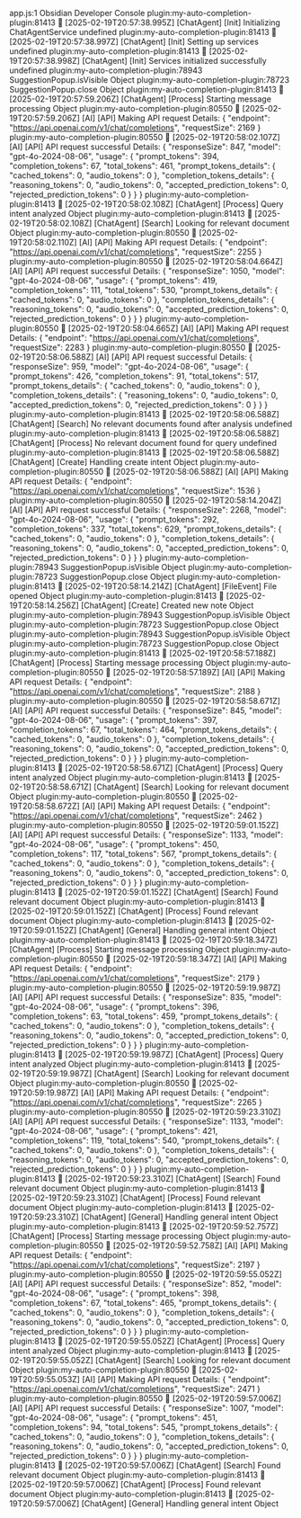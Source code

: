 app.js:1 Obsidian Developer Console
plugin:my-auto-completion-plugin:81413 🤖 [2025-02-19T20:57:38.995Z] [ChatAgent] [Init] Initializing ChatAgentService undefined
plugin:my-auto-completion-plugin:81413 🤖 [2025-02-19T20:57:38.997Z] [ChatAgent] [Init] Setting up services undefined
plugin:my-auto-completion-plugin:81413 🤖 [2025-02-19T20:57:38.998Z] [ChatAgent] [Init] Services initialized successfully undefined
plugin:my-auto-completion-plugin:78943 SuggestionPopup.isVisible Object
plugin:my-auto-completion-plugin:78723 SuggestionPopup.close Object
plugin:my-auto-completion-plugin:81413 🤖 [2025-02-19T20:57:59.206Z] [ChatAgent] [Process] Starting message processing Object
plugin:my-auto-completion-plugin:80550 🤖 [2025-02-19T20:57:59.206Z] [AI] [API] Making API request
Details: {
  "endpoint": "https://api.openai.com/v1/chat/completions",
  "requestSize": 2169
}
plugin:my-auto-completion-plugin:80550 🤖 [2025-02-19T20:58:02.107Z] [AI] [API] API request successful
Details: {
  "responseSize": 847,
  "model": "gpt-4o-2024-08-06",
  "usage": {
    "prompt_tokens": 394,
    "completion_tokens": 67,
    "total_tokens": 461,
    "prompt_tokens_details": {
      "cached_tokens": 0,
      "audio_tokens": 0
    },
    "completion_tokens_details": {
      "reasoning_tokens": 0,
      "audio_tokens": 0,
      "accepted_prediction_tokens": 0,
      "rejected_prediction_tokens": 0
    }
  }
}
plugin:my-auto-completion-plugin:81413 🤖 [2025-02-19T20:58:02.108Z] [ChatAgent] [Process] Query intent analyzed Object
plugin:my-auto-completion-plugin:81413 🤖 [2025-02-19T20:58:02.108Z] [ChatAgent] [Search] Looking for relevant document Object
plugin:my-auto-completion-plugin:80550 🤖 [2025-02-19T20:58:02.110Z] [AI] [API] Making API request
Details: {
  "endpoint": "https://api.openai.com/v1/chat/completions",
  "requestSize": 2255
}
plugin:my-auto-completion-plugin:80550 🤖 [2025-02-19T20:58:04.664Z] [AI] [API] API request successful
Details: {
  "responseSize": 1050,
  "model": "gpt-4o-2024-08-06",
  "usage": {
    "prompt_tokens": 419,
    "completion_tokens": 111,
    "total_tokens": 530,
    "prompt_tokens_details": {
      "cached_tokens": 0,
      "audio_tokens": 0
    },
    "completion_tokens_details": {
      "reasoning_tokens": 0,
      "audio_tokens": 0,
      "accepted_prediction_tokens": 0,
      "rejected_prediction_tokens": 0
    }
  }
}
plugin:my-auto-completion-plugin:80550 🤖 [2025-02-19T20:58:04.665Z] [AI] [API] Making API request
Details: {
  "endpoint": "https://api.openai.com/v1/chat/completions",
  "requestSize": 2283
}
plugin:my-auto-completion-plugin:80550 🤖 [2025-02-19T20:58:06.588Z] [AI] [API] API request successful
Details: {
  "responseSize": 959,
  "model": "gpt-4o-2024-08-06",
  "usage": {
    "prompt_tokens": 426,
    "completion_tokens": 91,
    "total_tokens": 517,
    "prompt_tokens_details": {
      "cached_tokens": 0,
      "audio_tokens": 0
    },
    "completion_tokens_details": {
      "reasoning_tokens": 0,
      "audio_tokens": 0,
      "accepted_prediction_tokens": 0,
      "rejected_prediction_tokens": 0
    }
  }
}
plugin:my-auto-completion-plugin:81413 🤖 [2025-02-19T20:58:06.588Z] [ChatAgent] [Search] No relevant documents found after analysis undefined
plugin:my-auto-completion-plugin:81413 🤖 [2025-02-19T20:58:06.588Z] [ChatAgent] [Process] No relevant document found for query undefined
plugin:my-auto-completion-plugin:81413 🤖 [2025-02-19T20:58:06.588Z] [ChatAgent] [Create] Handling create intent Object
plugin:my-auto-completion-plugin:80550 🤖 [2025-02-19T20:58:06.588Z] [AI] [API] Making API request
Details: {
  "endpoint": "https://api.openai.com/v1/chat/completions",
  "requestSize": 1536
}
plugin:my-auto-completion-plugin:80550 🤖 [2025-02-19T20:58:14.204Z] [AI] [API] API request successful
Details: {
  "responseSize": 2268,
  "model": "gpt-4o-2024-08-06",
  "usage": {
    "prompt_tokens": 292,
    "completion_tokens": 337,
    "total_tokens": 629,
    "prompt_tokens_details": {
      "cached_tokens": 0,
      "audio_tokens": 0
    },
    "completion_tokens_details": {
      "reasoning_tokens": 0,
      "audio_tokens": 0,
      "accepted_prediction_tokens": 0,
      "rejected_prediction_tokens": 0
    }
  }
}
plugin:my-auto-completion-plugin:78943 SuggestionPopup.isVisible Object
plugin:my-auto-completion-plugin:78723 SuggestionPopup.close Object
plugin:my-auto-completion-plugin:81413 🤖 [2025-02-19T20:58:14.214Z] [ChatAgent] [FileEvent] File opened Object
plugin:my-auto-completion-plugin:81413 🤖 [2025-02-19T20:58:14.256Z] [ChatAgent] [Create] Created new note Object
plugin:my-auto-completion-plugin:78943 SuggestionPopup.isVisible Object
plugin:my-auto-completion-plugin:78723 SuggestionPopup.close Object
plugin:my-auto-completion-plugin:78943 SuggestionPopup.isVisible Object
plugin:my-auto-completion-plugin:78723 SuggestionPopup.close Object
plugin:my-auto-completion-plugin:81413 🤖 [2025-02-19T20:58:57.188Z] [ChatAgent] [Process] Starting message processing Object
plugin:my-auto-completion-plugin:80550 🤖 [2025-02-19T20:58:57.189Z] [AI] [API] Making API request
Details: {
  "endpoint": "https://api.openai.com/v1/chat/completions",
  "requestSize": 2188
}
plugin:my-auto-completion-plugin:80550 🤖 [2025-02-19T20:58:58.671Z] [AI] [API] API request successful
Details: {
  "responseSize": 845,
  "model": "gpt-4o-2024-08-06",
  "usage": {
    "prompt_tokens": 397,
    "completion_tokens": 67,
    "total_tokens": 464,
    "prompt_tokens_details": {
      "cached_tokens": 0,
      "audio_tokens": 0
    },
    "completion_tokens_details": {
      "reasoning_tokens": 0,
      "audio_tokens": 0,
      "accepted_prediction_tokens": 0,
      "rejected_prediction_tokens": 0
    }
  }
}
plugin:my-auto-completion-plugin:81413 🤖 [2025-02-19T20:58:58.671Z] [ChatAgent] [Process] Query intent analyzed Object
plugin:my-auto-completion-plugin:81413 🤖 [2025-02-19T20:58:58.671Z] [ChatAgent] [Search] Looking for relevant document Object
plugin:my-auto-completion-plugin:80550 🤖 [2025-02-19T20:58:58.672Z] [AI] [API] Making API request
Details: {
  "endpoint": "https://api.openai.com/v1/chat/completions",
  "requestSize": 2462
}
plugin:my-auto-completion-plugin:80550 🤖 [2025-02-19T20:59:01.152Z] [AI] [API] API request successful
Details: {
  "responseSize": 1133,
  "model": "gpt-4o-2024-08-06",
  "usage": {
    "prompt_tokens": 450,
    "completion_tokens": 117,
    "total_tokens": 567,
    "prompt_tokens_details": {
      "cached_tokens": 0,
      "audio_tokens": 0
    },
    "completion_tokens_details": {
      "reasoning_tokens": 0,
      "audio_tokens": 0,
      "accepted_prediction_tokens": 0,
      "rejected_prediction_tokens": 0
    }
  }
}
plugin:my-auto-completion-plugin:81413 🤖 [2025-02-19T20:59:01.152Z] [ChatAgent] [Search] Found relevant document Object
plugin:my-auto-completion-plugin:81413 🤖 [2025-02-19T20:59:01.152Z] [ChatAgent] [Process] Found relevant document Object
plugin:my-auto-completion-plugin:81413 🤖 [2025-02-19T20:59:01.152Z] [ChatAgent] [General] Handling general intent Object
plugin:my-auto-completion-plugin:81413 🤖 [2025-02-19T20:59:18.347Z] [ChatAgent] [Process] Starting message processing Object
plugin:my-auto-completion-plugin:80550 🤖 [2025-02-19T20:59:18.347Z] [AI] [API] Making API request
Details: {
  "endpoint": "https://api.openai.com/v1/chat/completions",
  "requestSize": 2179
}
plugin:my-auto-completion-plugin:80550 🤖 [2025-02-19T20:59:19.987Z] [AI] [API] API request successful
Details: {
  "responseSize": 835,
  "model": "gpt-4o-2024-08-06",
  "usage": {
    "prompt_tokens": 396,
    "completion_tokens": 63,
    "total_tokens": 459,
    "prompt_tokens_details": {
      "cached_tokens": 0,
      "audio_tokens": 0
    },
    "completion_tokens_details": {
      "reasoning_tokens": 0,
      "audio_tokens": 0,
      "accepted_prediction_tokens": 0,
      "rejected_prediction_tokens": 0
    }
  }
}
plugin:my-auto-completion-plugin:81413 🤖 [2025-02-19T20:59:19.987Z] [ChatAgent] [Process] Query intent analyzed Object
plugin:my-auto-completion-plugin:81413 🤖 [2025-02-19T20:59:19.987Z] [ChatAgent] [Search] Looking for relevant document Object
plugin:my-auto-completion-plugin:80550 🤖 [2025-02-19T20:59:19.987Z] [AI] [API] Making API request
Details: {
  "endpoint": "https://api.openai.com/v1/chat/completions",
  "requestSize": 2265
}
plugin:my-auto-completion-plugin:80550 🤖 [2025-02-19T20:59:23.310Z] [AI] [API] API request successful
Details: {
  "responseSize": 1133,
  "model": "gpt-4o-2024-08-06",
  "usage": {
    "prompt_tokens": 421,
    "completion_tokens": 119,
    "total_tokens": 540,
    "prompt_tokens_details": {
      "cached_tokens": 0,
      "audio_tokens": 0
    },
    "completion_tokens_details": {
      "reasoning_tokens": 0,
      "audio_tokens": 0,
      "accepted_prediction_tokens": 0,
      "rejected_prediction_tokens": 0
    }
  }
}
plugin:my-auto-completion-plugin:81413 🤖 [2025-02-19T20:59:23.310Z] [ChatAgent] [Search] Found relevant document Object
plugin:my-auto-completion-plugin:81413 🤖 [2025-02-19T20:59:23.310Z] [ChatAgent] [Process] Found relevant document Object
plugin:my-auto-completion-plugin:81413 🤖 [2025-02-19T20:59:23.310Z] [ChatAgent] [General] Handling general intent Object
plugin:my-auto-completion-plugin:81413 🤖 [2025-02-19T20:59:52.757Z] [ChatAgent] [Process] Starting message processing Object
plugin:my-auto-completion-plugin:80550 🤖 [2025-02-19T20:59:52.758Z] [AI] [API] Making API request
Details: {
  "endpoint": "https://api.openai.com/v1/chat/completions",
  "requestSize": 2197
}
plugin:my-auto-completion-plugin:80550 🤖 [2025-02-19T20:59:55.052Z] [AI] [API] API request successful
Details: {
  "responseSize": 852,
  "model": "gpt-4o-2024-08-06",
  "usage": {
    "prompt_tokens": 398,
    "completion_tokens": 67,
    "total_tokens": 465,
    "prompt_tokens_details": {
      "cached_tokens": 0,
      "audio_tokens": 0
    },
    "completion_tokens_details": {
      "reasoning_tokens": 0,
      "audio_tokens": 0,
      "accepted_prediction_tokens": 0,
      "rejected_prediction_tokens": 0
    }
  }
}
plugin:my-auto-completion-plugin:81413 🤖 [2025-02-19T20:59:55.052Z] [ChatAgent] [Process] Query intent analyzed Object
plugin:my-auto-completion-plugin:81413 🤖 [2025-02-19T20:59:55.052Z] [ChatAgent] [Search] Looking for relevant document Object
plugin:my-auto-completion-plugin:80550 🤖 [2025-02-19T20:59:55.053Z] [AI] [API] Making API request
Details: {
  "endpoint": "https://api.openai.com/v1/chat/completions",
  "requestSize": 2471
}
plugin:my-auto-completion-plugin:80550 🤖 [2025-02-19T20:59:57.006Z] [AI] [API] API request successful
Details: {
  "responseSize": 1007,
  "model": "gpt-4o-2024-08-06",
  "usage": {
    "prompt_tokens": 451,
    "completion_tokens": 94,
    "total_tokens": 545,
    "prompt_tokens_details": {
      "cached_tokens": 0,
      "audio_tokens": 0
    },
    "completion_tokens_details": {
      "reasoning_tokens": 0,
      "audio_tokens": 0,
      "accepted_prediction_tokens": 0,
      "rejected_prediction_tokens": 0
    }
  }
}
plugin:my-auto-completion-plugin:81413 🤖 [2025-02-19T20:59:57.006Z] [ChatAgent] [Search] Found relevant document Object
plugin:my-auto-completion-plugin:81413 🤖 [2025-02-19T20:59:57.006Z] [ChatAgent] [Process] Found relevant document Object
plugin:my-auto-completion-plugin:81413 🤖 [2025-02-19T20:59:57.006Z] [ChatAgent] [General] Handling general intent Object